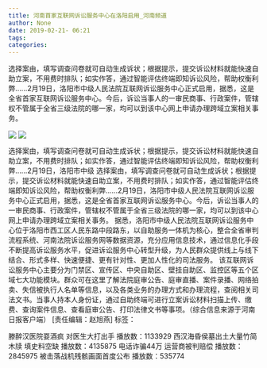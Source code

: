 ```yaml
---
title: 河南首家互联网诉讼服务中心在洛阳启用_河南频道
author: None
date: 2019-02-21- 06:21
tags: 
categories: 
---
```

选择案由，填写调查问卷就可自动生成诉状；根据提示，提交诉讼材料就能快速自助立案，不用费时排队；如实作答，通过智能评估终端即知诉讼风险，帮助权衡利弊……2月19日，洛阳市中级人民法院互联网诉讼服务中心正式启用，据悉，这是全省首家互联网诉讼服务中心。今后，诉讼当事人的一审民商事、行政案件，管辖权不管属于全省三级法院的哪一家，均可以到该中心网上申请办理跨域立案相关事务。
<!-- more -->
                
<img align="center" border="0" src="http://p2.ifengimg.com/a/2019_08/30591148fb2575b_size80_w800_h600.jpg" />
                
<img align="center" border="0" src="http://p2.ifengimg.com/a/2016/0810/204c433878d5cf9size1_w16_h16.png" />
            
选择案由，填写调查问卷就可自动生成诉状；根据提示，提交诉讼材料就能快速自助立案，不用费时排队；如实作答，通过智能评估终端即知诉讼风险，帮助权衡利弊……2月19日，洛阳市中级
选择案由，填写调查问卷就可自动生成诉状；根据提示，提交诉讼材料就能快速自助立案，不用费时排队；如实作答，通过智能评估终端即知诉讼风险，帮助权衡利弊……2月19日，洛阳市中级人民法院互联网诉讼服务中心正式启用，据悉，这是全省首家互联网诉讼服务中心。今后，诉讼当事人的一审民商事、行政案件，管辖权不管属于全省三级法院的哪一家，均可以到该中心网上申请办理跨域立案相关事务。
据悉，洛阳市中级人民法院互联网诉讼服务中心位于洛阳市西工区人民东路中段路东，以自助服务一体机为核心，整合全省审判流程系统、河南法院诉讼服务网等数据资源，充分应用信息技术，通过信息化手段不断提高诉讼服务水平，促进诉讼服务中心转型升级，为人民群众提供线上与线下结合、形式多样、快速便捷、更有针对性、更加人性化的司法服务。
该互联网诉讼服务中心主要分为门禁区、宣传区、中央自助区、壁挂自助区、监控区等五个区域七大功能模块。群众可在这里了解法院庭审公告、庭审直播、案件录播、网络拍卖、失信被执行人名单等信息，以及各类业务的办理方式和办理流程，查阅相关司法文书。当事人持本人身份证，通过自助终端可进行立案诉讼材料扫描上传、缴费、查询案件信息、查看庭审公告、打印法律文书等事项。（综合信息来源于河南日报客户端）
[责任编辑：赵旭燕]
标签：
 
             
滕醉汉医院耍酒疯 对医生大打出手
播放数：1133929
西汉海昏侯墓出土大量竹简木牍 填史料空缺
播放数：4135875
电话诈骗44万 运营商被判赔偿
播放数：2845975
被击落战机残骸画面首度公布
播放数：535774
